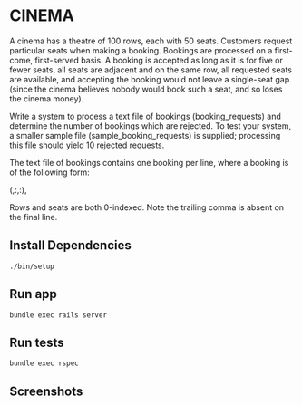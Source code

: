 # CINEMA

A cinema has a theatre of 100 rows, each with 50 seats. Customers request particular seats when making a booking. Bookings are processed on a first-come, first-served basis. A booking is accepted as long as it is for five or fewer seats, all seats are adjacent and on the same row, all requested seats are available, and accepting the booking would not leave a single-seat gap (since the cinema believes nobody would book such a seat, and so loses the cinema money).

Write a system to process a text file of bookings (booking_requests) and determine the number of bookings which are rejected. To test your system, a smaller sample file (sample_booking_requests) is supplied; processing this file should yield 10 rejected requests.

The text file of bookings contains one booking per line, where a booking is of the following form:

(<id>,<index of first seat row>:<index of first seat within row>,<index of last seat row>:<index of last seat within row>),

Rows and seats are both 0-indexed. Note the trailing comma is absent on the final line.

## Install Dependencies

`./bin/setup`

## Run app

`bundle exec rails server`

## Run tests

`bundle exec rspec`

## Screenshots
